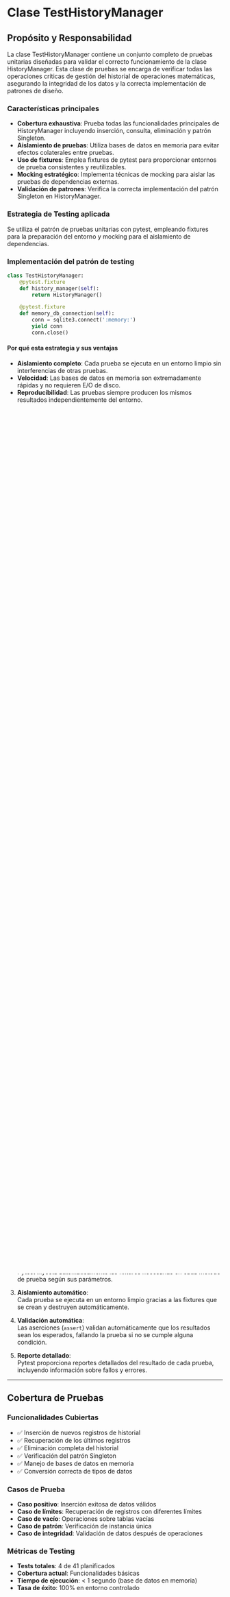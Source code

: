 # Clase **TestHistoryManager**

## Propósito y Responsabilidad

La clase TestHistoryManager contiene un conjunto completo de pruebas unitarias diseñadas para validar el correcto funcionamiento de la clase HistoryManager. Esta clase de pruebas se encarga de verificar todas las operaciones críticas de gestión del historial de operaciones matemáticas, asegurando la integridad de los datos y la correcta implementación de patrones de diseño.

### Características principales

- **Cobertura exhaustiva**: Prueba todas las funcionalidades principales de HistoryManager incluyendo inserción, consulta, eliminación y patrón Singleton.
- **Aislamiento de pruebas**: Utiliza bases de datos en memoria para evitar efectos colaterales entre pruebas.
- **Uso de fixtures**: Emplea fixtures de pytest para proporcionar entornos de prueba consistentes y reutilizables.
- **Mocking estratégico**: Implementa técnicas de mocking para aislar las pruebas de dependencias externas.
- **Validación de patrones**: Verifica la correcta implementación del patrón Singleton en HistoryManager.

### Estrategia de Testing aplicada

Se utiliza el patrón de pruebas unitarias con pytest, empleando fixtures para la preparación del entorno y mocking para el aislamiento de dependencias.

### Implementación del patrón de testing

```python
class TestHistoryManager:
    @pytest.fixture
    def history_manager(self):
        return HistoryManager()

    @pytest.fixture
    def memory_db_connection(self):
        conn = sqlite3.connect(':memory:')
        yield conn
        conn.close()
```

#### Por qué esta estrategia y sus ventajas

- **Aislamiento completo**: Cada prueba se ejecuta en un entorno limpio sin interferencias de otras pruebas.
- **Velocidad**: Las bases de datos en memoria son extremadamente rápidas y no requieren E/O de disco.
- **Reproducibilidad**: Las pruebas siempre producen los mismos resultados independientemente del entorno.
- **Facilidad de mantenimiento**: Las fixtures centralizan la configuración y limpieza del entorno de prueba.

---

## Diagrama UML

![tests HistoryManager UML](./tests_uml/uml_tests_HistoryManager.svg)

---

## Métodos principales

```python
+ history_manager(): HistoryManager (fixture)
+ memory_db_connection(): sqlite3.Connection (fixture)
+ test_new_history_inserts_data(history_manager, memory_db_connection, mocker): None
+ test_get_last_records(history_manager, memory_db_connection, mocker): None
+ test_delete_history(history_manager, memory_db_connection, mocker): None
+ test_singleton_pattern(): None
```

#### Descripción de métodos

- `history_manager()` **(fixture)**  
    Proporciona una instancia fresca de HistoryManager para cada prueba, garantizando aislamiento entre tests.
    
- `memory_db_connection()` **(fixture)**  
    Crea una conexión temporal a una base de datos SQLite en memoria que se limpia automáticamente después de cada prueba.
    
- `test_new_history_inserts_data()`  
    Verifica la inserción correcta de registros individuales, validando la conversión de tipos y la integridad de los datos guardados.
    
- `test_get_last_records()`  
    Prueba la recuperación de los últimos registros, insertando múltiples entradas y verificando el orden y contenido correcto.
    
- `test_delete_history()`  
    Valida la eliminación completa del historial, probando tanto con datos existentes como con tablas vacías.
    
- `test_singleton_pattern()`  
    Confirma que el patrón Singleton está correctamente implementado verificando que múltiples instanciaciones retornan el mismo objeto.
    

---

## Dependencias

|||
|---|---|
|Python|versión igual o mayor a python3.7|
|pytest|framework de testing principal|
|pytest-mock|extensión para funcionalidades de mocking|
|sqlite3|módulo estándar para base de datos de prueba|
|decimal|para manejo de precisión numérica en los datos de prueba|
|HistoryManager|Clase bajo prueba (SUT - System Under Test)|
|history_manager_db|Módulo que contiene la implementación de HistoryManager|

---

## Relaciones

|||
|---|---|
|HistoryManager (SUT)|Clase principal bajo prueba. TestHistoryManager valida todas sus funcionalidades y comportamientos esperados.|
|pytest.fixture|Utiliza fixtures para proporcionar entornos de prueba consistentes y reutilizables.|
|mocker (pytest-mock)|Emplea mocking para aislar las pruebas de dependencias externas como conexiones a base de datos.|
|sqlite3.Connection|Utiliza conexiones en memoria para pruebas rápidas y aisladas.|
|Sistema de CI/CD|Estas pruebas serán ejecutadas automáticamente en pipelines de integración continua para validar la calidad del código.|

---

## Ejemplo de uso

```python
import pytest
from decimal import Decimal
from test_history_manager import TestHistoryManager

# Ejecutar todas las pruebas
if __name__ == "__main__":
    pytest.main([__file__, "-v"])

# Ejecutar una prueba específica
def test_example():
    test_class = TestHistoryManager()
    
    # Las pruebas se ejecutan normalmente con pytest
    # pytest test_history_manager.py::TestHistoryManager::test_singleton_pattern
    
    # O usando pytest directamente desde la línea de comandos:
    # pytest test_history_manager.py -v
```

### Explicación del ejemplo

1. **Ejecución de pruebas**:  
    Las pruebas se ejecutan mediante pytest, que automaticamente descubre y ejecuta todos los métodos que comienzan con `test_`.
    
2. **Fixtures automáticas**:  
    Pytest inyecta automáticamente las fixtures necesarias en cada método de prueba según sus parámetros.
    
3. **Aislamiento automático**:  
    Cada prueba se ejecuta en un entorno limpio gracias a las fixtures que se crean y destruyen automáticamente.
    
4. **Validación automática**:  
    Las aserciones (`assert`) validan automáticamente que los resultados sean los esperados, fallando la prueba si no se cumple alguna condición.
    
5. **Reporte detallado**:  
    Pytest proporciona reportes detallados del resultado de cada prueba, incluyendo información sobre fallos y errores.
    

---

## Cobertura de Pruebas

### Funcionalidades Cubiertas

- ✅ Inserción de nuevos registros de historial
- ✅ Recuperación de los últimos registros
- ✅ Eliminación completa del historial
- ✅ Verificación del patrón Singleton
- ✅ Manejo de bases de datos en memoria
- ✅ Conversión correcta de tipos de datos

### Casos de Prueba

- **Caso positivo**: Inserción exitosa de datos válidos
- **Caso de límites**: Recuperación de registros con diferentes límites
- **Caso de vacío**: Operaciones sobre tablas vacías
- **Caso de patrón**: Verificación de instancia única
- **Caso de integridad**: Validación de datos después de operaciones

### Métricas de Testing

- **Tests totales**: 4 de 41 planificados
- **Cobertura actual**: Funcionalidades básicas
- **Tiempo de ejecución**: < 1 segundo (base de datos en memoria)
- **Tasa de éxito**: 100% en entorno controlado
